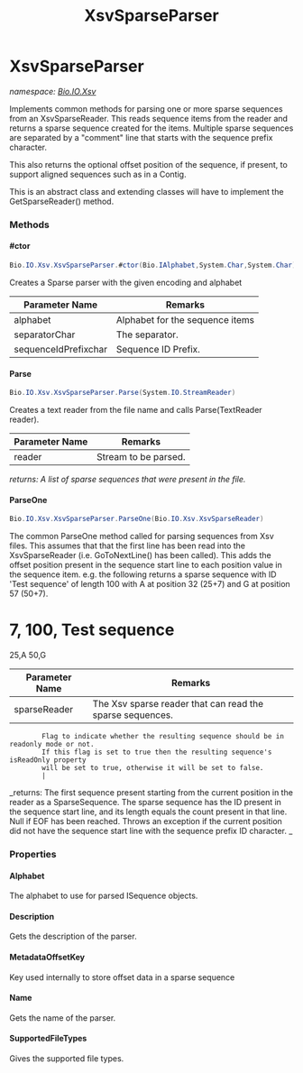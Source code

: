 ﻿---
title: XsvSparseParser
---

# XsvSparseParser
_namespace: [Bio.IO.Xsv](N-Bio.IO.Xsv.html)_

Implements common methods for parsing one or more sparse sequences from 
 an XsvSparseReader. This reads sequence items from the reader and 
 returns a sparse sequence created for the items. Multiple sparse sequences
 are separated by a "comment" line that starts with the sequence prefix 
 character.
 
 This also returns the optional offset position of the sequence, if 
 present, to support aligned sequences such as in a Contig.
 
 This is an abstract class and extending classes will have to implement
 the GetSparseReader() method.

### Methods

#### #ctor
```csharp
Bio.IO.Xsv.XsvSparseParser.#ctor(Bio.IAlphabet,System.Char,System.Char)
```
Creates a Sparse parser with the given encoding and alphabet

|Parameter Name|Remarks|
|--------------|-------|
|alphabet|Alphabet for the sequence items|
|separatorChar|The separator.|
|sequenceIdPrefixchar|Sequence ID Prefix.|


#### Parse
```csharp
Bio.IO.Xsv.XsvSparseParser.Parse(System.IO.StreamReader)
```
Creates a text reader from the file name and calls Parse(TextReader reader).

|Parameter Name|Remarks|
|--------------|-------|
|reader|Stream to be parsed.|

_returns: A list of sparse sequences that were present in the file._

#### ParseOne
```csharp
Bio.IO.Xsv.XsvSparseParser.ParseOne(Bio.IO.Xsv.XsvSparseReader)
```
The common ParseOne method called for parsing sequences from Xsv files. 
 This assumes that that the first line has been read into the XsvSparseReader 
 (i.e. GoToNextLine() has been called). This adds the offset position present in 
 the sequence start line to each position value in the sequence item.
 e.g. the following returns a sparse sequence with ID 'Test sequence' of length 100 
 with A at position 32 (25+7) and G at position 57 (50+7).
 # 7, 100, Test sequence
 25,A
 50,G

|Parameter Name|Remarks|
|--------------|-------|
|sparseReader|The Xsv sparse reader that can read the sparse sequences.
            Flag to indicate whether the resulting sequence should be in readonly mode or not.
            If this flag is set to true then the resulting sequence's isReadOnly property 
            will be set to true, otherwise it will be set to false.
            |

_returns: The first sequence present starting from the 
            current position in the reader as a SparseSequence. The sparse sequence has the ID present in the 
            sequence start line, and its length equals the count present in that line. 
            Null if EOF has been reached. Throws an exception if the current position did 
            not have the sequence start line with the sequence prefix ID character.
            _



### Properties

#### Alphabet
The alphabet to use for parsed ISequence objects.
#### Description
Gets the description of the parser.
#### MetadataOffsetKey
Key used internally to store offset data in a sparse sequence
#### Name
Gets the name of the parser.
#### SupportedFileTypes
Gives the supported file types.

